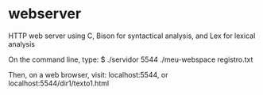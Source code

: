 # webserver
HTTP web server using C, Bison for syntactical analysis, and Lex for lexical analysis

On the command line, type:
$ ./servidor 5544 ./meu-webspace registro.txt

Then, on a web browser, visit:
localhost:5544, or localhost:5544/dir1/texto1.html
